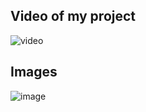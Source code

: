 ## Video of my project
![video](https://www.youtube.com/watch?v=cvrNNf1FxJo)

## Images
![image](https://www.electronicwings.com/public/images/user_images/images/ATmega_20160622/ATmega_Ultrasonic/ATmega16%20LCD%20Ultrasonic%20Module.png)
